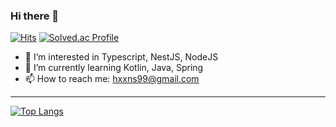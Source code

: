 ### Hi there 👋

[![Hits](https://hits.seeyoufarm.com/api/count/incr/badge.svg?url=https%3A%2F%2Fgithub.com%2Fgjbae1212%2Fhoonn9&count_bg=%2379C83D&title_bg=%23555555&icon=&icon_color=%23E7E7E7&title=hits&edge_flat=false)](https://hits.seeyoufarm.com)
[![Solved.ac Profile](http://mazassumnida.wtf/api/mini/generate_badge?boj=hun9935)](https://solved.ac/hun9935/)
- 🔭 I’m interested in Typescript, NestJS, NodeJS
- 🌱 I’m currently learning Kotlin, Java, Spring
- 📫 How to reach me: hxxns99@gmail.com
<!-- 💬 Ask me about ...-->
-----
[![Top Langs](https://github-readme-stats.vercel.app/api/top-langs/?username=hoonn9&layout=compact)](https://github.com/hoonn9/github-readme-stats)





